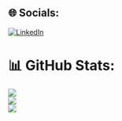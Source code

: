 
## 🌐 Socials:
[![LinkedIn](https://img.shields.io/badge/LinkedIn-%230077B5.svg?logo=linkedin&logoColor=white)](https://linkedin.com/in/rodrigospano) 

# 📊 GitHub Stats:
![](https://github-readme-stats.vercel.app/api?username=RodrigoSpano&theme=dark&hide_border=true&include_all_commits=false&count_private=true)<br/>
![](https://github-readme-streak-stats.herokuapp.com/?user=RodrigoSpano&theme=dark&hide_border=true)<br/>
![](https://github-readme-stats.vercel.app/api/top-langs/?username=RodrigoSpano&theme=dark&hide_border=true&include_all_commits=false&count_private=true&layout=compact)
